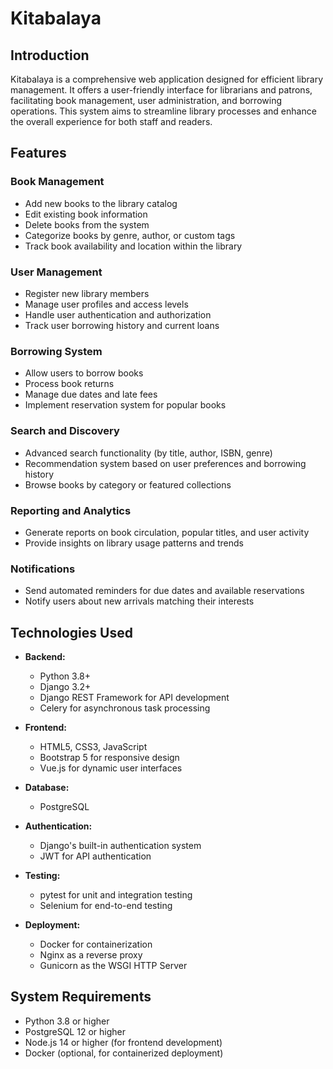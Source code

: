 # Kitabalaya

## Introduction

Kitabalaya is a comprehensive web application designed for efficient library management. It offers a user-friendly interface for librarians and patrons, facilitating book management, user administration, and borrowing operations. This system aims to streamline library processes and enhance the overall experience for both staff and readers.

## Features

### Book Management
- Add new books to the library catalog
- Edit existing book information
- Delete books from the system
- Categorize books by genre, author, or custom tags
- Track book availability and location within the library

### User Management
- Register new library members
- Manage user profiles and access levels
- Handle user authentication and authorization
- Track user borrowing history and current loans

### Borrowing System
- Allow users to borrow books
- Process book returns
- Manage due dates and late fees
- Implement reservation system for popular books

### Search and Discovery
- Advanced search functionality (by title, author, ISBN, genre)
- Recommendation system based on user preferences and borrowing history
- Browse books by category or featured collections

### Reporting and Analytics
- Generate reports on book circulation, popular titles, and user activity
- Provide insights on library usage patterns and trends

### Notifications
- Send automated reminders for due dates and available reservations
- Notify users about new arrivals matching their interests

## Technologies Used

- **Backend:**
  - Python 3.8+
  - Django 3.2+
  - Django REST Framework for API development
  - Celery for asynchronous task processing

- **Frontend:**
  - HTML5, CSS3, JavaScript
  - Bootstrap 5 for responsive design
  - Vue.js for dynamic user interfaces

- **Database:**
  - PostgreSQL

- **Authentication:**
  - Django's built-in authentication system
  - JWT for API authentication

- **Testing:**
  - pytest for unit and integration testing
  - Selenium for end-to-end testing

- **Deployment:**
  - Docker for containerization
  - Nginx as a reverse proxy
  - Gunicorn as the WSGI HTTP Server

## System Requirements

- Python 3.8 or higher
- PostgreSQL 12 or higher
- Node.js 14 or higher (for frontend development)
- Docker (optional, for containerized deployment)
